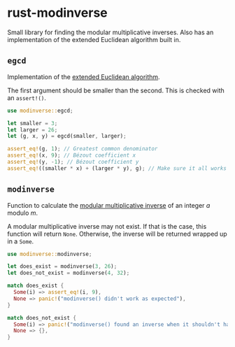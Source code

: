 rust-modinverse
===============
Small library for finding the modular multiplicative inverses. Also has an implementation of the extended Euclidean algorithm built in.

`egcd`
------
Implementation of the [extended Euclidean algorithm](https://en.wikipedia.org/wiki/Extended_Euclidean_algorithm).

The first argument should be smaller than the second. This is checked with an `assert!()`.

```rust
use modinverse::egcd;

let smaller = 3;
let larger = 26;
let (g, x, y) = egcd(smaller, larger);

assert_eq!(g, 1); // Greatest common denominator
assert_eq!(x, 9); // Bézout coefficient x
assert_eq!(y, -1); // Bézout coefficient y
assert_eq!((smaller * x) + (larger * y), g); // Make sure it all works out according to plan
```

`modinverse`
------------
Function to calculate the [modular multiplicative inverse](https://en.wikipedia.org/wiki/Modular_multiplicative_inverse) of an integer *a* modulo *m*.

A modular multiplicative inverse may not exist. If that is the case, this function will return `None`. Otherwise, the inverse will be returned wrapped up in a `Some`.

```rust
use modinverse::modinverse;

let does_exist = modinverse(3, 26);
let does_not_exist = modinverse(4, 32);

match does_exist {
  Some(i) => assert_eq!(i, 9),
  None => panic!("modinverse() didn't work as expected"),
}

match does_not_exist {
  Some(i) => panic!("modinverse() found an inverse when it shouldn't have"),
  None => {},
}
```
